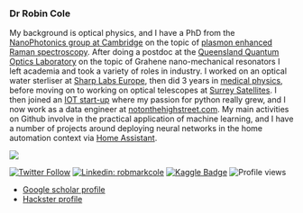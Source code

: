 ### Dr Robin Cole

My background is optical physics, and I have a PhD from the [NanoPhotonics group at Cambridge](https://www.np.phy.cam.ac.uk/) on the topic of [plasmon enhanced Raman spectroscopy](https://en.wikipedia.org/wiki/Surface-enhanced_Raman_spectroscopy). After doing a postdoc at the [Queensland Quantum Optics Laboratory](http://www.physics.uq.edu.au/QOlab/) on the topic of Grahene nano-mechanical resonators I left academia and took a variety of roles in industry. I worked on an optical water sterliser at [Sharp Labs Europe](https://www.sle.sharp.co.uk/), then did 3 years in [medical physics](https://en.wikipedia.org/wiki/Medical_physics), before moving on to working on optical telescopes at [Surrey Satellites](https://www.sstl.co.uk/). I then joined an [IOT start-up](https://www.blockdox.com/) where my passion for python really grew, and I now work as a data engineer at [notonthehighstreet.com](https://www.notonthehighstreet.com/). My main activities on Github involve in the practical application of machine learning, and I have a number of projects around deploying neural networks in the home automation context via [Home Assistant](https://www.home-assistant.io/).

<img src="https://github-readme-stats.vercel.app/api?username=robmarkcole&&show_icons=true">

[![Twitter Follow](https://img.shields.io/twitter/follow/robmarkcole?label=Follow)](https://twitter.com/robmarkcole)
[![Linkedin: robmarkcole](https://img.shields.io/badge/-Robin%20Cole-blue?style=flat-square&logo=Linkedin&logoColor=white&link=https://www.linkedin.com/in/robmarkcole/)](https://www.linkedin.com/in/robmarkcole/)
[![Kaggle Badge](https://img.shields.io/badge/-robmarkcole-teal?style=flat&logo=kaggle&logoColor=deepblue&link=https://www.kaggle.com/robmarkcole)](https://www.kaggle.com/robmarkcole)
![Profile views](https://gpvc.arturio.dev/robmarkcole)

* [Google scholar profile](https://scholar.google.com/citations?user=oHe5ozwAAAAJ&hl=en)
* [Hackster profile](https://www.hackster.io/robin-cole)
